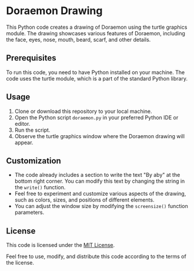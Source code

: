 # Doraemon Drawing

This Python code creates a drawing of Doraemon using the turtle graphics module. The drawing showcases various features of Doraemon, including the face, eyes, nose, mouth, beard, scarf, and other details.

## Prerequisites

To run this code, you need to have Python installed on your machine. The code uses the turtle module, which is a part of the standard Python library.

## Usage

1. Clone or download this repository to your local machine.
2. Open the Python script `doraemon.py` in your preferred Python IDE or editor.
3. Run the script.
4. Observe the turtle graphics window where the Doraemon drawing will appear.

## Customization

- The code already includes a section to write the text "By aby" at the bottom right corner. You can modify this text by changing the string in the `write()` function.
- Feel free to experiment and customize various aspects of the drawing, such as colors, sizes, and positions of different elements.
- You can adjust the window size by modifying the `screensize()` function parameters.

## License

This code is licensed under the [MIT License](LICENSE).

Feel free to use, modify, and distribute this code according to the terms of the license.


